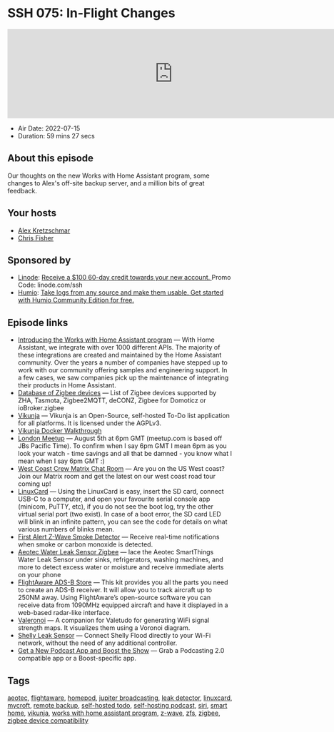 # SSH 075: In-Flight Changes

<iframe src="https://player.fireside.fm/v2/dUlrHQih+81nXghEl?theme=dark" width="740" height="200" frameborder="0" scrolling="no"></iframe>

* Air Date: 2022-07-15
* Duration: 59 mins 27 secs

## About this episode

Our thoughts on the new Works with Home Assistant program, some changes to Alex's off-site backup server, and a million bits of great feedback.

## Your hosts
* [Alex Kretzschmar](https://selfhosted.show/hosts/alexktz)
* [Chris Fisher](https://selfhosted.show/hosts/chrislas)

## Sponsored by

  * [Linode](https://linode.com/ssh): [Receive a $100 60-day credit towards your new account. ](https://linode.com/ssh) Promo Code: linode.com/ssh
  * [Humio](https://humio.com/hce): [Take logs from any source and make them usable. Get started with Humio Community Edition for free.](https://humio.com/hce)



## Episode links

  * [Introducing the Works with Home Assistant program](https://www.home-assistant.io/blog/2022/07/12/partner-program/ "Introducing the Works with Home Assistant program") — With Home Assistant, we integrate with over 1000 different APIs. The majority of these integrations are created and maintained by the Home Assistant community. Over the years a number of companies have stepped up to work with our community offering samples and engineering support. In a few cases, we saw companies pick up the maintenance of integrating their products in Home Assistant.
  * [Database of Zigbee devices](https://zigbee.blakadder.com/ "Database of Zigbee devices") — List of Zigbee devices supported by ZHA, Tasmota, Zigbee2MQTT, deCONZ, Zigbee for Domoticz or ioBroker.zigbee 
  * [Vikunja](https://vikunja.io/ "Vikunja") — Vikunja is an Open-Source, self-hosted To-Do list application for all platforms. It is licensed under the AGPLv3.
  * [Vikunja Docker Walkthrough](https://vikunja.io/docs/docker-walkthrough/ "Vikunja Docker Walkthrough")
  * [London Meetup](https://www.meetup.com/jupiterbroadcasting/events/286056077/ "London Meetup") — August 5th at 6pm GMT (meetup.com is based off JBs Pacific Time). To confirm when I say 6pm GMT I mean 6pm as you look your watch - time savings and all that be damned - you know what I mean when I say 6pm GMT :) 
  * [West Coast Crew Matrix Chat Room](https://bit.ly/westcoastcrew "West Coast Crew Matrix Chat Room") — Are you on the US West coast? Join our Matrix room and get the latest on our west coast road tour coming up!
  * [LinuxCard](https://dmitry.gr/?r=05.Projects&proj=33.%20LinuxCard#_TOC_3cd960e7edc378fd94d8777b595ea515 "LinuxCard") — Using the LinuxCard is easy, insert the SD card, connect USB-C to a computer, and open your favourite serial console app (minicom, PuTTY, etc), if you do not see the boot log, try the other virtual serial port (two exist). In case of a boot error, the SD card LED will blink in an infinite pattern, you can see the code for details on what various numbers of blinks mean.
  * [First Alert Z-Wave Smoke Detector](https://www.amazon.com/gp/product/B08FFB233Y/ "First Alert Z-Wave Smoke Detector") — Receive real-time notifications when smoke or carbon monoxide is detected.
  * [Aeotec Water Leak Sensor Zigbee](https://www.amazon.com/Aeotec-SmartThings-Battery-Powered-Compatible/dp/B095TR9NYR/ref=sr_1_3?keywords=aeotec+leak+sensor&qid=1657758521&sprefix=Aeotec+leak+%2Caps%2C169&sr=8-3 "Aeotec Water Leak Sensor Zigbee") — lace the Aeotec SmartThings Water Leak Sensor under sinks, refrigerators, washing machines, and more to detect excess water or moisture and receive immediate alerts on your phone
  * [FlightAware ADS-B Store](https://flightaware.store/ "FlightAware ADS-B Store") — This kit provides you all the parts you need to create an ADS-B receiver. It will allow you to track aircraft up to 250NM away. Using FlightAware’s open-source software you can receive data from 1090MHz equipped aircraft and have it displayed in a web-based radar-like interface. 
  * [Valeronoi](https://github.com/ccoors/Valeronoi "Valeronoi") — A companion for Valetudo for generating WiFi signal strength maps. It visualizes them using a Voronoi diagram.
  * [Shelly Leak Sensor](https://shelly.cloud/products/shelly-flood-smart-home-automation-sensor/ "Shelly Leak Sensor") — Connect Shelly Flood directly to your Wi-Fi network, without the need of any additional controller.
  * [Get a New Podcast App and Boost the Show](https://podcastindex.org/apps?appTypes=app&elements=Value "Get a New Podcast App and Boost the Show") — Grab a Podcasting 2.0 compatible app or a Boost-specific app.



## Tags

[aeotec](https://selfhosted.show/tags/aeotec), [flightaware](https://selfhosted.show/tags/flightaware), [homepod](https://selfhosted.show/tags/homepod), [jupiter broadcasting](https://selfhosted.show/tags/jupiter%20broadcasting), [leak detector](https://selfhosted.show/tags/leak%20detector), [linuxcard](https://selfhosted.show/tags/linuxcard), [mycroft](https://selfhosted.show/tags/mycroft), [remote backup](https://selfhosted.show/tags/remote%20backup), [self-hosted todo](https://selfhosted.show/tags/self-hosted%20todo), [self-hosting podcast](https://selfhosted.show/tags/self-hosting%20podcast), [siri](https://selfhosted.show/tags/siri), [smart home](https://selfhosted.show/tags/smart%20home), [vikunja](https://selfhosted.show/tags/vikunja), [works with home assistant program](https://selfhosted.show/tags/works%20with%20home%20assistant%20program), [z-wave](https://selfhosted.show/tags/z-wave), [zfs](https://selfhosted.show/tags/zfs), [zigbee](https://selfhosted.show/tags/zigbee), [zigbee device compatibility](https://selfhosted.show/tags/zigbee%20device%20compatibility)